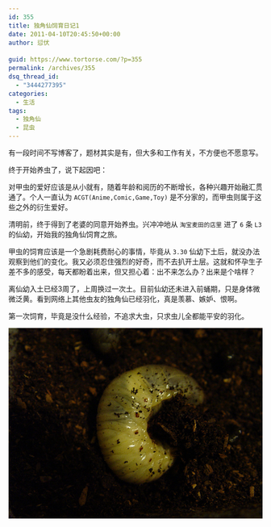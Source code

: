 ```yaml
---
id: 355
title: 独角仙饲育日记1
date: 2011-04-10T20:45:50+00:00
author: 愆伏

guid: https://www.tortorse.com/?p=355
permalink: /archives/355
dsq_thread_id:
  - "3444277395"
categories:
  - 生活
tags:
  - 独角仙
  - 昆虫
---
```

有一段时间不写博客了，题材其实是有，但大多和工作有关，不方便也不愿意写。

终于开始养虫了，说下起因吧：

对甲虫的爱好应该是从小就有，随着年龄和阅历的不断增长，各种兴趣开始融汇贯通了。个人一直认为 `ACGT(Anime,Comic,Game,Toy)` 是不分家的，而甲虫则属于这些之外的衍生爱好。

清明前，终于得到了老婆的同意开始养虫。兴冲冲地从 `淘宝麦田的店里` 进了 `6` 条 `L3` 的仙幼，开始我的独角仙饲育之旅。

甲虫的饲育应该是一个急剧耗费耐心的事情，毕竟从 `3.30` 仙幼下土后，就没办法观察到他们的变化。我又必须忍住强烈的好奇，而不去扒开土层。这就和怀孕生子差不多的感受，每天都盼着出来，但又担心着：出不来怎么办？出来是个啥样？

离仙幼入土已经3周了，上周换过一次土。目前仙幼还未进入前蛹期，只是身体微微泛黄。看到网络上其他虫友的独角仙已经羽化，真是羡慕、嫉妒、恨啊。

第一次饲育，毕竟是没什么经验，不追求大虫，只求虫儿全都能平安的羽化。

![bug](/wp-content/uploads/2011/04/dujiaoxian.jpg)